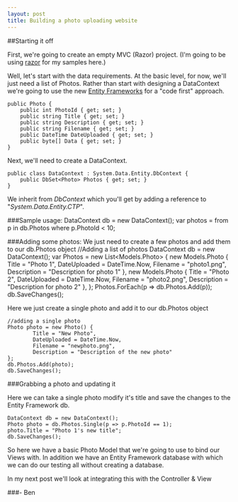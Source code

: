 ```yaml
---
layout: post
title: Building a photo uploading website
---
```


##Starting it off

First, we're going to create an empty MVC (Razor) project. (I'm going to be using <a href='http://weblogs.asp.net/scottgu/archive/2010/07/02/introducing-razor.aspx'>razor</a> for my samples here.)

Well, let's start with the data requirements. At the basic level, for now, we'll just need a list of Photos. Rather than start with designing a DataContext we're going to use the new <a href='http://blogs.msdn.com/b/adonet/archive/2010/07/14/ctp4announcement.aspx'>Entity Frameworks</a> for a "code first" approach.

    public Photo {
        public int PhotoId { get; set; }
        public string Title { get; set; }
        public string Description { get; set; }
        public string Filename { get; set; }
        public DateTime DateUploaded { get; set; }
        public byte[] Data { get; set; }
    }
	
Next, we'll need to create a DataContext.

    public class DataContext : System.Data.Entity.DbContext {
        public DbSet<Photo> Photos { get; set; }
    }

	
We inherit from *DbContext* which you'll get by adding a reference to "<em>System.Data.Entity.CTP</em>".

###Sample usage:
    DataContext db = new DataContext();
    var photos = from p in db.Photos where p.PhotoId < 10;


###Adding some photos:
We just need to create a few photos and add them to our db.Photos object
    //Adding a list of photos
    DataContext db = new DataContext();
    var Photos = new List<Models.Photo> {
        new Models.Photo {
            Title = "Photo 1",
            DateUploaded = DateTime.Now,
            Filename = "photo1.png",
            Description = "Description for photo 1"
        },
        new Models.Photo {
            Title = "Photo 2",
            DateUploaded = DateTime.Now,
            Filename = "photo2.png",
            Description = "Description for photo 2"
        },
    };
    Photos.ForEach(p => db.Photos.Add(p));
    db.SaveChanges();

Here we just create a single photo and add it to our db.Photos object

    //adding a single photo
    Photo photo = new Photo() {
            Title = "New Photo",
            DateUploaded = DateTime.Now,
            Filename = "newphoto.png",
            Description = "Description of the new photo"
    };
    db.Photos.Add(photo);
    db.SaveChanges();

###Grabbing a photo and updating it

Here we can take a single photo modify it's title and save the changes to the Entity Framework db.

    DataContext db = new DataContext();
    Photo photo = db.Photos.Single(p => p.PhotoId == 1);
    photo.Title = "Photo 1's new title";
    db.SaveChanges();
	
So here we have a basic Photo Model that we're going to use to bind our Views with. In addition we have an Entity Framework database with which we can do our testing all without creating a database.

In my next post we'll look at integrating this with the Controller &amp; View

###- Ben